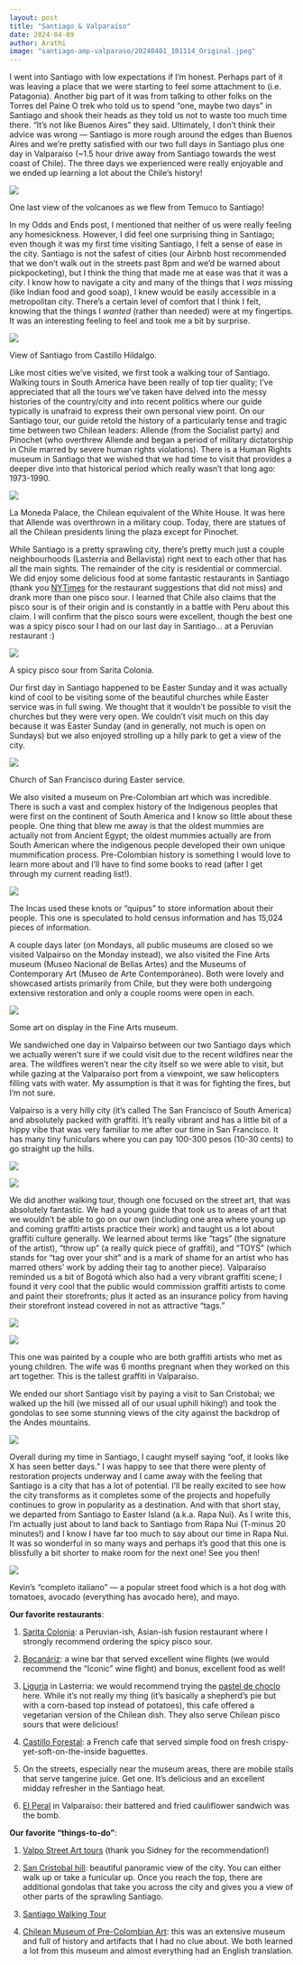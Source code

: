 ```yaml
---
layout: post
title: "Santiago & Valparaíso"
date: 2024-04-09
author: Arathi
image: "santiago-amp-valparaso/20240401_101114_Original.jpeg"
---
```


I went into Santiago with low expectations if I’m honest. Perhaps part of it was leaving a place that we were starting to feel some attachment to (i.e. Patagonia). Another big part of it was from talking to other folks on the Torres del Paine O trek who told us to spend “one, maybe two days” in Santiago and shook their heads as they told us not to waste too much time there. “It’s not like Buenos Aires” they said. Ultimately, I don’t think their advice was wrong — Santiago is more rough around the edges than Buenos Aires and we’re pretty satisfied with our two full days in Santiago plus one day in Valparaíso (~1.5 hour drive away from Santiago towards the west coast of Chile). The three days we experienced were really enjoyable and we ended up learning a lot about the Chile’s history!



![](assets/img/santiago-amp-valparaso/PXL_20240330_223250497_Original.jpeg)

<figcaption>

One last view of the volcanoes as we flew from Temuco to Santiago!

</figcaption>

In my Odds and Ends post, I mentioned that neither of us were really feeling any homesickness. However, I did feel one surprising thing in Santiago; even though it was my first time visiting Santiago, I felt a sense of ease in the city. Santiago is not the safest of cities (our Airbnb host recommended that we don’t walk out in the streets past 8pm and we’d be warned about pickpocketing), but I think the thing that made me at ease was that it was a _city_. I know how to navigate a city and many of the things that I _was_ missing (like Indian food and good soap), I knew would be easily accessible in a metropolitan city. There’s a certain level of comfort that I think I felt, knowing that the things I _wanted_ (rather than needed) were at my fingertips. It was an interesting feeling to feel and took me a bit by surprise.



![](assets/img/santiago-amp-valparaso/P3310062_Original.jpeg)

<figcaption>

View of Santiago from Castillo Hildalgo.

</figcaption>

Like most cities we’ve visited, we first took a walking tour of Santiago. Walking tours in South America have been really of top tier quality; I’ve appreciated that all the tours we’ve taken have delved into the messy histories of the country/city and into recent politics where our guide typically is unafraid to express their own personal view point. On our Santiago tour, our guide retold the history of a particularly tense and tragic time between two Chilean leaders: Allende (from the Socialist party) and Pinochet (who overthrew Allende and began a period of military dictatorship in Chile marred by severe human rights violations). There is a Human Rights museum in Santiago that we wished that we had time to visit that provides a deeper dive into that historical period which really wasn’t that long ago: 1973-1990.



![](assets/img/santiago-amp-valparaso/P3310042_Original.jpeg)

<figcaption>

La Moneda Palace, the Chilean equivalent of the White House. It was here that Allende was overthrown in a military coup. Today, there are statues of all the Chilean presidents lining the plaza except for Pinochet.

</figcaption>

While Santiago is a pretty sprawling city, there’s pretty much just a couple neighbourhoods (Lasterria and Bellavista) right next to each other that has all the main sights. The remainder of the city is residential or commercial. We did enjoy some delicious food at some fantastic restaurants in Santiago (thank you [NYTimes](https://www.nytimes.com/interactive/2017/01/26/travel/what-to-do-36-hours-in-santiago-chile.html) for the restaurant suggestions that did not miss) and drank more than one pisco sour. I learned that Chile also claims that the pisco sour is of their origin and is constantly in a battle with Peru about this claim. I will confirm that the pisco sours were excellent, though the best one was a spicy pisco sour I had on our last day in Santiago… at a Peruvian restaurant :) 



![](assets/img/santiago-amp-valparaso/PXL_20240402_223249360_Original.jpeg)

<figcaption>

A spicy pisco sour from Sarita Colonia.

</figcaption>

Our first day in Santiago happened to be Easter Sunday and it was actually kind of cool to be visiting some of the beautiful churches while Easter service was in full swing. We thought that it wouldn’t be possible to visit the churches but they were very open. We couldn’t visit much on this day because it was Easter Sunday (and in generally, not much is open on Sundays) but we also enjoyed strolling up a hilly park to get a view of the city.



![](assets/img/santiago-amp-valparaso/P3310054_Original.jpeg)

<figcaption>

Church of San Francisco during Easter service.

</figcaption>

We also visited a museum on Pre-Colombian art which was incredible. There is such a vast and complex history of the Indigenous peoples that were first on the continent of South America and I know so little about these people. One thing that blew me away is that the oldest mummies are actually not from Ancient Egypt; the oldest mummies actually are from South American where the indigenous people developed their own unique mummification process. Pre-Colombian history is something I would love to learn more about and I’ll have to find some books to read (after I get through my current reading list!).



![](assets/img/santiago-amp-valparaso/P3310069_Original.jpeg)

<figcaption>

The Incas used these knots or “quipus” to store information about their people. This one is speculated to hold census information and has 15,024 pieces of information.

</figcaption>

A couple days later (on Mondays, all public museums are closed so we visited Valpairso on the Monday instead), we also visited the Fine Arts museum (Museo Nacional de Bellas Artes) and the Museums of Contemporary Art (Museo de Arte Contemporáneo). Both were lovely and showcased artists primarily from Chile, but they were both undergoing extensive restoration and only a couple rooms were open in each.



![](assets/img/santiago-amp-valparaso/P4020011_Original.jpeg)

<figcaption>

Some art on display in the Fine Arts museum.

</figcaption>

We sandwiched one day in Valpairso between our two Santiago days which we actually weren’t sure if we could visit due to the recent wildfires near the area. The wildfires weren’t near the city itself so we were able to visit, but while gazing at the Valparaíso port from a viewpoint, we saw helicopters filling vats with water. My assumption is that it was for fighting the fires, but I’m not sure.

Valpairso is a very hilly city (it’s called The San Francisco of South America) and absolutely packed with graffiti. It’s really vibrant and has a little bit of a hippy vibe that was very familiar to me after our time in San Francisco. It has many tiny funiculars where you can pay 100-300 pesos (10-30 cents) to go straight up the hills.



![](assets/img/santiago-amp-valparaso/20240401_101114_Original.jpeg)



![](assets/img/santiago-amp-valparaso/P4010040_Original.jpeg)

We did another walking tour, though one focused on the street art, that was absolutely fantastic. We had a young guide that took us to areas of art that we wouldn’t be able to go on our own (including one area where young up and coming graffiti artists practice their work) and taught us a lot about graffiti culture generally. We learned about terms like “tags” (the signature of the artist), “throw up” (a really quick piece of graffiti), and “TOYS” (which stands for “tag over your shit” and is a mark of shame for an artist who has marred others’ work by adding their tag to another piece). Valparaíso reminded us a bit of Bogotá which also had a very vibrant graffiti scene; I found it very cool that the public would commission graffiti artists to come and paint their storefronts; plus it acted as an insurance policy from having their storefront instead covered in not as attractive “tags.”



![](assets/img/santiago-amp-valparaso/P4010023_Original.jpeg)



![](assets/img/santiago-amp-valparaso/P4010044_Original.jpeg)

<figcaption>

This one was painted by a couple who are both graffiti artists who met as young children. The wife was 6 months pregnant when they worked on this art together. This is the tallest graffiti in Valparaíso.

</figcaption>

We ended our short Santiago visit by paying a visit to San Cristobal; we walked up the hill (we missed all of our usual uphill hiking!) and took the gondolas to see some stunning views of the city against the backdrop of the Andes mountains.



![](assets/img/santiago-amp-valparaso/P4020025_Original.jpeg)

Overall during my time in Santiago, I caught myself saying “oof, it looks like X has seen better days.” I was happy to see that there were plenty of restoration projects underway and I came away with the feeling that Santiago is a city that has a lot of potential. I’ll be really excited to see how the city transforms as it completes some of the projects and hopefully continues to grow in popularity as a destination. And with that short stay, we departed from Santiago to Easter Island (a.k.a. Rapa Nui). As I write this, I’m actually just about to land back to Santiago from Rapa Nui (T-minus 20 minutes!) and I know I have far too much to say about our time in Rapa Nui. It was so wonderful in so many ways and perhaps it’s good that this one is blissfully a bit shorter to make room for the next one! See you then!



![](assets/img/santiago-amp-valparaso/P4020038_Original.jpeg)

<figcaption>

Kevin’s “completo italiano” — a popular street food which is a hot dog with tomatoes, avocado (everything has avocado here), and mayo.

</figcaption>

**Our favorite restaurants**:

1. [Sarita Colonia](https://maps.app.goo.gl/b8MzwkEHXXuyds687?g_st=ic): a Peruvian-ish, Asian-ish fusion restaurant where I strongly recommend ordering the spicy pisco sour.
    
2. [Bocanáriz](https://maps.app.goo.gl/SDcN7v9MoAKpr2BQ6?g_st=ic): a wine bar that served excellent wine flights (we would recommend the “Iconic” wine flight) and bonus, excellent food as well!
    
3. [Liguria](https://maps.app.goo.gl/pgapAh7VoB1QhPLZ9?g_st=ic) in Lasterria: we would recommend trying the [pastel de choclo](https://en.m.wikipedia.org/wiki/Pastel_de_choclo) here. While it’s not really my thing (it’s basically a shepherd’s pie but with a corn-based top instead of potatoes), this cafe offered a vegetarian version of the Chilean dish. They also serve Chilean pisco sours that were delicious!
    
4. [Castillo Forestal](https://maps.app.goo.gl/kCbCkCpn2ZpDQLCQA?g_st=ic): a French cafe that served simple food on fresh crispy-yet-soft-on-the-inside baguettes.
    
5. On the streets, especially near the museum areas, there are mobile stalls that serve tangerine juice. Get one. It’s delicious and an excellent midday refresher in the Santiago heat.
    
6. [El Peral](https://maps.app.goo.gl/PLvzjzGJ9QMBSfur7?g_st=ic) in Valparaíso: their battered and fried cauliflower sandwich was the bomb.
    

**Our favorite “things-to-do”**:

1. [Valpo Street Art tours](https://www.valpostreetart.com/) (thank you Sidney for the recommendation!)
    
2. [San Cristobal hill](https://maps.google.com/?q=San%20Crist%C3%B3bal%20Hill,%20Recoleta,%20Santiago%20Metropolitan%20Region,%20Chile&ftid=0x9662c5f2c4b10d51:0xf5ed6089dea23c83&entry=gps&lucs=,94216395,47071704,47069508,47084304,94208458,94208447&g_st=ic): beautiful panoramic view of the city. You can either walk up or take a funicular up. Once you reach the top, there are additional gondolas that take you across the city and gives you a view of other parts of the sprawling Santiago.
    
3. [Santiago Walking Tour](https://strawberrytours.com/santiago)
    
4. [Chilean Museum of Pre-Colombian Art](https://maps.app.goo.gl/SY6Jq1zM9YFLSesw6?g_st=ic): this was an extensive museum and full of history and artifacts that I had no clue about. We both learned a lot from this museum and almost everything had an English translation.
